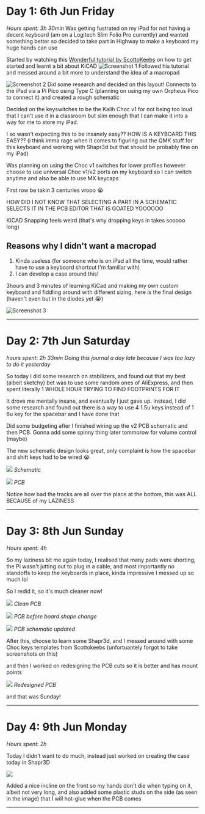 # Day 1: 6th Jun Friday
*Hours spent: 3h 30min*
Was getting fustrated on my iPad for not having a decent keyboard (am on a Logitech Slim Folio Pro currently) and wanted something better so decided to take part in Highway to make a keyboard my huge hands can use

Started by watching this [Wonderful tutorial by ScottoKeebs](https://www.youtube.com/watch?v=8WXpGTIbxlQ&t=1052s) on how to get started and learnt a bit about KiCAD
![Screenshot 1](https://hc-cdn.hel1.your-objectstorage.com/s/v3/b7e230c91647651c812cb6b991ae2da9cf757bd7_screenshot_2025-06-06_at_4.01.17_pm.png)
Followed his tutorial and messed around a bit more to understand the idea of a macropad

![Screenshot 2](https://hc-cdn.hel1.your-objectstorage.com/s/v3/b8b8bc0a1e4868d75b854fb2e3d210ff395d701f_screenshot_2025-06-06_at_4.03.01_pm.png)
Did some research and decided on this layout! Connects to the iPad via a Pi Pico using Type C (planning on using my own Orpheus Pico to connect it) and created a rough schematic

Decided on the keyswitches to be the Kailh Choc v1 for not being too loud that I can't use it in a classroom but slim enough that I can make it into a way for me to store my iPad.

I so wasn't expecting this to be insanely easy?? HOW IS A KEYBOARD THIS EASY?? (i think imma rage when it comes to figuring out the QMK stuff for this keyboard and working with Shapr3d but that should be probably fine on my iPad)

Was planning on using the Choc v1 switches for lower profiles however choose to use universal Choc v1/v2 ports on my keyboard so I can switch anytime and also be able to use MX keycaps

First row be takin 3 centuries vrooo 😭

HOW DID I NOT KNOW THAT SELECTING A PART IN A SCHEMATIC SELECTS IT IN THE PCB EDITOR THAT IS GOATED YOOOOOO

KiCAD Snapping feels weird (that's why dropping keys in takes sooooo long)

## Reasons why I didn't want a macropad
1. Kinda useless (for someone who is on iPad all the time, would rather have to use a keyboard shortcut I'm familiar with)
2. I can develop a case around this!

3hours and 3 minutes of learning KiCad and making my own custom keyboard and fiddling around with different sizing, here is the final design (haven't even but in the diodes yet :sob:)

![Screenshot 3](https://hc-cdn.hel1.your-objectstorage.com/s/v3/0e866e94f2cd35c334e2f0c074609b1af7fc585a_screenshot_2025-06-06_at_11.15.17___pm.png)


---

# Day 2: 7th Jun Saturday
*hours spent: 2h 33min*
*Doing this journal a day late because I was too lazy to do it yesterday*

So today I did some research on stabilizers, and found out that my best (albeit sketchy) bet was to use some random ones of AliExpress, and then spent literally 1 WHOLE HOUR TRYING TO FIND FOOTPRINTS FOR IT

It drove me mentally insane, and eventually I just gave up. Instead, I did some research and found out there is a way to use 4 1.5u keys instead of 1 6u key for the spacebar and I have done that

Did some budgeting after I finished wiring up the v2 PCB schematic and then PCB. Gonna add some spinny thing later tommorow for volume control (maybe)

The new schematic design looks great, only complaint is how the spacebar and shift keys had to be wired 😭

![](https://hc-cdn.hel1.your-objectstorage.com/s/v3/f2f1baf556f6a4c69fa0defc0d56df9306209de7_screenshot_2025-06-08_at_4.37.43___pm.png)
*Schematic*

![](https://hc-cdn.hel1.your-objectstorage.com/s/v3/ca9fe68e4cf9337ea785d8ee3c2596b72978198e_screenshot_2025-06-08_at_2.34.19___pm.png)
*PCB*

Notice how bad the tracks are all over the place at the bottom, this was ALL BECAUSE of my LAZINESS

---
# Day 3: 8th Jun Sunday
*Hours spent: 4h*

So my laziness bit me again today, I realised that many pads were shorting, the Pi wasn't jutting out to plug in a cable, and most importantly no standoffs to keep the keyboards in place, kinda impressive I messed up so much lol

So I redid it, so it's much cleaner now!


![](https://hc-cdn.hel1.your-objectstorage.com/s/v3/fbb9cdd49ddb314b03b91f4494afeba4f0e5dcad_screenshot_2025-06-08_at_4.37.27___pm.jpeg)
*Clean PCB*

![](https://hc-cdn.hel1.your-objectstorage.com/s/v3/9ac1697882f2162fc0cdd6fed7f44c29e39323ea_screenshot_2025-06-08_at_4.37.38___pm.jpeg)
*PCB before board shape change*

![](https://hc-cdn.hel1.your-objectstorage.com/s/v3/9b02e406b71d4aa501c7e1f48b042711d60b825e_screenshot_2025-06-09_at_2.55.31___pm.png)
*PCB schematic updated*

After this, choose to learn some Shapr3d, and I messed around with some Choc keys templates from Scottokeebs (unfortuantely forgot to take screenshots on this)

and then I worked on redesigning the PCB cuts so it is better and has mount points

![](https://hc-cdn.hel1.your-objectstorage.com/s/v3/dc9c451881f7bf7e6b392740a5baa7a7510f83d8_screenshot_2025-06-09_at_2.57.29___pm.png)
*Redesigned PCB*

and that was Sunday!

---
# Day 4: 9th Jun Monday
*Hours spent: 2h*

Today I didn't want to do much, instead just worked on creating the case today in Shapr3D

![](https://hc-cdn.hel1.your-objectstorage.com/s/v3/e7dd7110453b68614ad8ac74eaa0cd8b4e3839e6_screenshot_2025-06-09_at_2.59.55___pm.png)

Added a nice incline on the front so my hands don't die when typing on it, albeit not very long, and also added some plastic studs on the side (as seen in the image) that I will hot-glue when the PCB comes

---